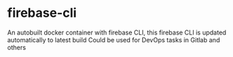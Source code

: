 # firebase-cli
An autobuilt docker container with firebase CLI, this firebase CLI is updated automatically to latest build
Could be used for DevOps tasks in Gitlab and others
